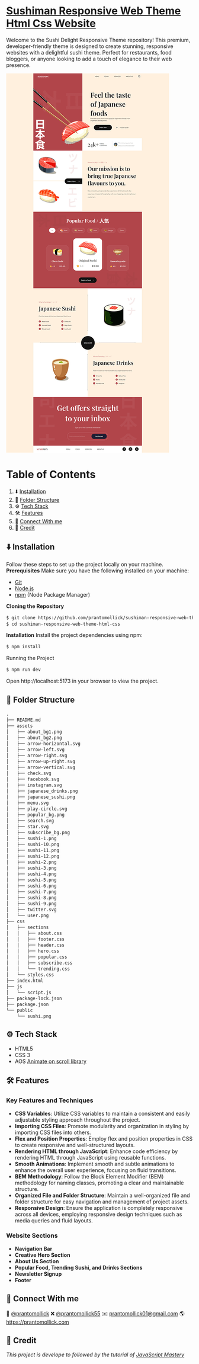 # [Sushiman Responsive Web Theme Html Css Website](https://sushiman-responsive-website.netlify.app/)

Welcome to the Sushi Delight Responsive Theme repository! This premium, developer-friendly theme is designed to create stunning, responsive websites with a delightful sushi theme. Perfect for restaurants, food bloggers, or anyone looking to add a touch of elegance to their web presence.

[![Sushiman](./sushiman.png "a title")](https://sushiman-responsive-website.netlify.app/)

# Table of Contents

1. ⬇️ [Installation](#installation)
2. 📂 [Folder Structure](#folder-structure)
3. ⚙️ [Tech Stack](#tack-stack)
4. 🛠️ [Features](#features)
5. 🤝 [Connect With me](#contact)
6. 🧾 [Credit](#credit)

## <a name="installation">⬇️ Installation</a>

Follow these steps to set up the project locally on your machine.
**Prerequisites**
Make sure you have the following installed on your machine:

-   [Git](https://git-scm.com/)
-   [Node.js](https://nodejs.org/en)
-   [npm](https://www.npmjs.com/) (Node Package Manager)

**Cloning the Repository**

```bash
$ git clone https://github.com/prantomollick/sushiman-responsive-web-theme-html-css.git
$ cd sushiman-responsive-web-theme-html-css
```

**Installation**
Install the project dependencies using npm:

```bash
$ npm install
```

Running the Project

```bash
$ npm run dev
```

Open http://localhost:5173 in your browser to view the project.

## <a name="folder-structure">📂 Folder Structure</a>

```
.
├── README.md
├── assets
│   ├── about_bg1.png
│   ├── about_bg2.png
│   ├── arrow-horizontal.svg
│   ├── arrow-left.svg
│   ├── arrow-right.svg
│   ├── arrow-up-right.svg
│   ├── arrow-vertical.svg
│   ├── check.svg
│   ├── facebook.svg
│   ├── instagram.svg
│   ├── japanese_drinks.png
│   ├── japanese_sushi.png
│   ├── menu.svg
│   ├── play-circle.svg
│   ├── popular_bg.png
│   ├── search.svg
│   ├── star.svg
│   ├── subscribe_bg.png
│   ├── sushi-1.png
│   ├── sushi-10.png
│   ├── sushi-11.png
│   ├── sushi-12.png
│   ├── sushi-2.png
│   ├── sushi-3.png
│   ├── sushi-4.png
│   ├── sushi-5.png
│   ├── sushi-6.png
│   ├── sushi-7.png
│   ├── sushi-8.png
│   ├── sushi-9.png
│   ├── twitter.svg
│   └── user.png
├── css
│   ├── sections
│   │   ├── about.css
│   │   ├── footer.css
│   │   ├── header.css
│   │   ├── hero.css
│   │   ├── popular.css
│   │   ├── subscribe.css
│   │   └── trending.css
│   └── styles.css
├── index.html
├── js
│   └── script.js
├── package-lock.json
├── package.json
└── public
    └── sushi.png
```

## <a name="tack-stack">⚙️ Tech Stack</a>

-   HTML5
-   CSS 3
-   AOS [Animate on scroll library](https://www.npmjs.com/package/aos)

## <a name="features">🛠️ Features</a>

### Key Features and Techniques

-   **CSS Variables**: Utilize CSS variables to maintain a consistent and easily adjustable styling approach throughout the project.
-   **Importing CSS Files**: Promote modularity and organization in styling by importing CSS files into others.
-   **Flex and Position Properties**: Employ flex and position properties in CSS to create responsive and well-structured layouts.
-   **Rendering HTML through JavaScript**: Enhance code efficiency by rendering HTML through JavaScript using reusable functions.
-   **Smooth Animations**: Implement smooth and subtle animations to enhance the overall user experience, focusing on fluid transitions.
-   **BEM Methodology**: Follow the Block Element Modifier (BEM) methodology for naming classes, promoting a clear and maintainable structure.
-   **Organized File and Folder Structure**: Maintain a well-organized file and folder structure for easy navigation and management of project assets.
-   **Responsive Design**: Ensure the application is completely responsive across all devices, employing responsive design techniques such as media queries and fluid layouts.

### Website Sections

-   **Navigation Bar**
-   **Creative Hero Section**
-   **About Us Section**
-   **Popular Food, Trending Sushi, and Drinks Sections**
-   **Newsletter Signup**
-   **Footer**

## <a name="contact">🤝 Connect With me</a>

👥 [@prantomollick](https://www.linkedin.com/in/prantomollick/)
❌ [@prantomollick55](https://x.com/prantomollick55)
✉️ [prantomollick01@gmail.com](mailto:prantomollick01@gmail.com)
🌎 https://prantomollick.com

## <a name="credit">🧾 Credit</a>

<em><samll>This project is develope to followed by the tutorial of [JavaScript Mastery](https://www.youtube.com/watch?v=QRrPE9aj3wI)</samll></em>
